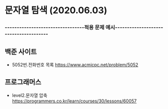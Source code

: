 # 문자열 탐색 (2020.06.03)
 

### ---------------------------------적용 문제 예시--------------------------------------

## 백준 사이트
* 5052번.전화번호 목록 <https://www.acmicpc.net/problem/5052>


## 프로그래머스
* level2.문자열 압축 <https://programmers.co.kr/learn/courses/30/lessons/60057>
